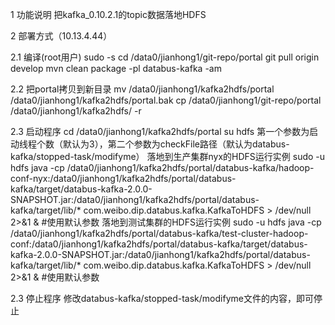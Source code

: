 1 功能说明
把kafka_0.10.2.1的topic数据落地HDFS

2 部署方式（10.13.4.44）

2.1 编译(root用户)
sudo -s
cd /data0/jianhong1/git-repo/portal
git pull origin develop
mvn clean package -pl databus-kafka -am

2.2 把portal拷贝到新目录
mv /data0/jianhong1/kafka2hdfs/portal /data0/jianhong1/kafka2hdfs/portal.bak
cp /data0/jianhong1/git-repo/portal /data0/jianhong1/kafka2hdfs/ -r

2.3 启动程序
cd /data0/jianhong1/kafka2hdfs/portal
su hdfs
第一个参数为启动线程个数（默认为3），第二个参数为checkFile路径（默认为databus-kafka/stopped-task/modifyme）
落地到生产集群nyx的HDFS运行实例
sudo -u hdfs java -cp /data0/jianhong1/kafka2hdfs/portal/databus-kafka/hadoop-conf-nyx:/data0/jianhong1/kafka2hdfs/portal/databus-kafka/target/databus-kafka-2.0.0-SNAPSHOT.jar:/data0/jianhong1/kafka2hdfs/portal/databus-kafka/target/lib/* com.weibo.dip.databus.kafka.KafkaToHDFS > /dev/null 2>&1 &   #使用默认参数
落地到测试集群的HDFS运行实例
sudo -u hdfs java -cp /data0/jianhong1/kafka2hdfs/portal/databus-kafka/test-cluster-hadoop-conf:/data0/jianhong1/kafka2hdfs/portal/databus-kafka/target/databus-kafka-2.0.0-SNAPSHOT.jar:/data0/jianhong1/kafka2hdfs/portal/databus-kafka/target/lib/* com.weibo.dip.databus.kafka.KafkaToHDFS > /dev/null 2>&1 &    #使用默认参数

2.3 停止程序
修改databus-kafka/stopped-task/modifyme文件的内容，即可停止